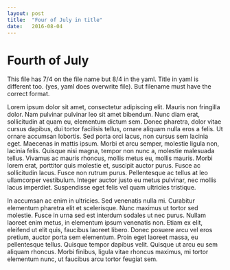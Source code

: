 ```yaml
---
layout: post
title:  "Four of July in title"
date:   2016-08-04
---
```

# Fourth of July

This file has 7/4 on the file name but 8/4 in the yaml.  Title in yaml is different too.  (yes, yaml does overwrite file). But filename must have the correct format. 

Lorem ipsum dolor sit amet, consectetur adipiscing elit. Mauris non fringilla dolor. Nam pulvinar pulvinar leo sit amet bibendum. Nunc diam erat, sollicitudin at quam eu, elementum dictum sem. Donec pharetra, dolor vitae cursus dapibus, dui tortor facilisis tellus, ornare aliquam nulla eros a felis. Ut ornare accumsan lobortis. Sed porta orci lacus, non cursus sem lacinia eget. Maecenas in mattis ipsum. Morbi et arcu semper, molestie ligula non, lacinia felis. Quisque nisi magna, tempor non nunc a, molestie malesuada tellus. Vivamus ac mauris rhoncus, mollis metus eu, mollis mauris. Morbi lorem erat, porttitor quis molestie et, suscipit auctor purus. Fusce ac sollicitudin lacus. Fusce non rutrum purus. Pellentesque ac tellus at leo ullamcorper vestibulum. Integer auctor justo eu metus pulvinar, nec mollis lacus imperdiet. Suspendisse eget felis vel quam ultricies tristique.

In accumsan ac enim in ultricies. Sed venenatis nulla mi. Curabitur elementum pharetra elit et scelerisque. Nunc maximus ut tortor sed molestie. Fusce in urna sed est interdum sodales ut nec purus. Nullam laoreet enim metus, in elementum ipsum venenatis non. Etiam ex elit, eleifend ut elit quis, faucibus laoreet libero. Donec posuere arcu vel eros pretium, auctor porta sem elementum. Proin eget laoreet massa, eu pellentesque tellus. Quisque tempor dapibus velit. Quisque ut arcu eu sem aliquam rhoncus. Morbi finibus, ligula vitae rhoncus maximus, mi tortor elementum nunc, ut faucibus arcu tortor feugiat sem.
